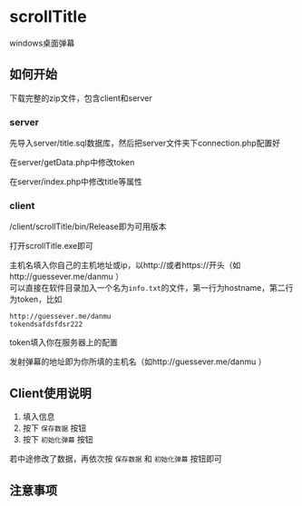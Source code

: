 ﻿# scrollTitle
windows桌面弹幕

## 如何开始
下载完整的zip文件，包含client和server

### server
先导入server/title.sql数据库，然后把server文件夹下connection.php配置好

在server/getData.php中修改token

在server/index.php中修改title等属性

### client
/client/scrollTitle/bin/Release即为可用版本

打开scrollTitle.exe即可

主机名填入你自己的主机地址或ip，以http://或者https://开头（如http://guessever.me/danmu ）  
可以直接在软件目录加入一个名为`info.txt`的文件，第一行为hostname，第二行为token，比如
```
http://guessever.me/danmu
tokendsafdsfdsr222
```

token填入你在服务器上的配置

发射弹幕的地址即为你所填的主机名（如http://guessever.me/danmu ）

## Client使用说明
1. 填入信息 
2. 按下 `保存数据` 按钮
3. 按下 `初始化弹幕` 按钮

若中途修改了数据，再依次按 `保存数据` 和 `初始化弹幕` 按钮即可

## 注意事项

